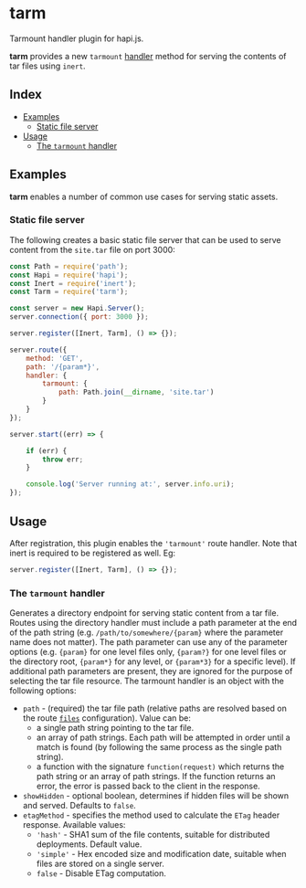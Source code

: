 # tarm

Tarmount handler plugin for hapi.js.

**tarm** provides a new `tarmount` [handler](https://github.com/hapijs/hapi/blob/master/API.md#serverhandlername-method)
method for serving the contents of tar files using `inert`.

## Index

  - [Examples](#examples)
      - [Static file server](#static-file-server)
  - [Usage](#usage)
      - [The `tarmount` handler](#the-directory-handler)

## Examples

**tarm** enables a number of common use cases for serving static assets.

### Static file server

The following creates a basic static file server that can be used to serve content from the
`site.tar` file on port 3000:

```js
const Path = require('path');
const Hapi = require('hapi');
const Inert = require('inert');
const Tarm = require('tarm');

const server = new Hapi.Server();
server.connection({ port: 3000 });

server.register([Inert, Tarm], () => {});

server.route({
    method: 'GET',
    path: '/{param*}',
    handler: {
        tarmount: {
            path: Path.join(__dirname, 'site.tar')
        }
    }
});

server.start((err) => {

    if (err) {
        throw err;
    }

    console.log('Server running at:', server.info.uri);
});
```

## Usage

After registration, this plugin enables the `'tarmount'` route handler.
Note that inert is required to be registered as well. Eg:

```js
server.register([Inert, Tarm], () => {});
```

### The `tarmount` handler

Generates a directory endpoint for serving static content from a tar file.
Routes using the directory handler must include a path parameter at the end of the path
string (e.g. `/path/to/somewhere/{param}` where the parameter name does not matter). The
path parameter can use any of the parameter options (e.g. `{param}` for one level files
only, `{param?}` for one level files or the directory root, `{param*}` for any level, or
`{param*3}` for a specific level). If additional path parameters are present, they are
ignored for the purpose of selecting the tar file resource. The tarmount handler is an
object with the following options:
  - `path` - (required) the tar file path (relative paths are resolved based on the
    route [`files`](https://github.com/hapijs/hapi/blob/master/API.md#route.config.files)
    configuration). Value can be:
      - a single path string pointing to the tar file.
      - an array of path strings. Each path will be attempted in order until a match is
        found (by following the same process as the single path string).
      - a function with the signature `function(request)` which returns the path string or
        an array of path strings. If the function returns an error, the error is passed back
        to the client in the response.
  - `showHidden` - optional boolean, determines if hidden files will be shown and served.
    Defaults to `false`.
  - `etagMethod` - specifies the method used to calculate the `ETag` header response.
    Available values:
      - `'hash'` - SHA1 sum of the file contents, suitable for distributed deployments.
        Default value.
      - `'simple'` - Hex encoded size and modification date, suitable when files are stored
        on a single server.
      - `false` - Disable ETag computation.
